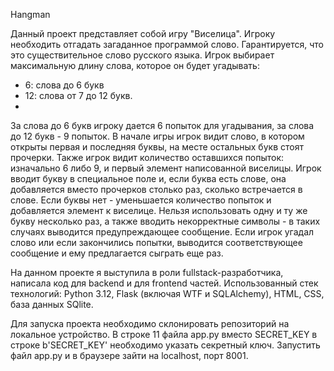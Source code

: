 Hangman

Данный проект представляет собой игру "Виселица".
Игроку необходить отгадать загаданное программой слово. Гарантируется, что это существительное слово русского языка.
Игрок выбирает максимальную длину слова, которое он будет угадывать:
- 6: слова до 6 букв
- 12: слова от 7 до 12 букв.
- 
За слова до 6 букв игроку дается 6 попыток для угадывания, за слова до 12 букв - 9 попыток.
В начале игры игрок видит слово, в котором открыты первая и последняя буквы, на месте остальных букв стоят прочерки.
Также игрок видит количество оставшихся попыток: изначально 6 либо 9, и первый элемент написованной виселицы.
Игрок вводит букву в специальное поле и, если буква есть слове, она добавляется вместо прочерков столько раз, сколько встречается в слове.
Если буквы нет - уменьшается количество попыток и добавляется элемент к виселице.
Нельзя использовать одну и ту же букву несколько раз, а также вводить некорректные символы - в таких случаях выводится предупреждающее сообщение.
Если игрок угадал слово или если закончились попытки, выводится соответствующее сообщение и ему предлагается сыграть еще раз.


На данном проекте я выступила в роли fullstack-разработчика, написала код для backend и для frontend частей. 
Использованный стек технологий: Python 3.12, Flask (включая WTF и SQLAlchemy), HTML, CSS, база данных SQlite.

Для запуска проекта необходимо склонировать репозиторий на локальное устройство.
В строке 11 файла app.py вместо SECRET_KEY в строке b'SECRET_KEY' необходимо указать секретный ключ.
Запустить файл app.py и в браузере зайти на localhost, порт 8001.

  
